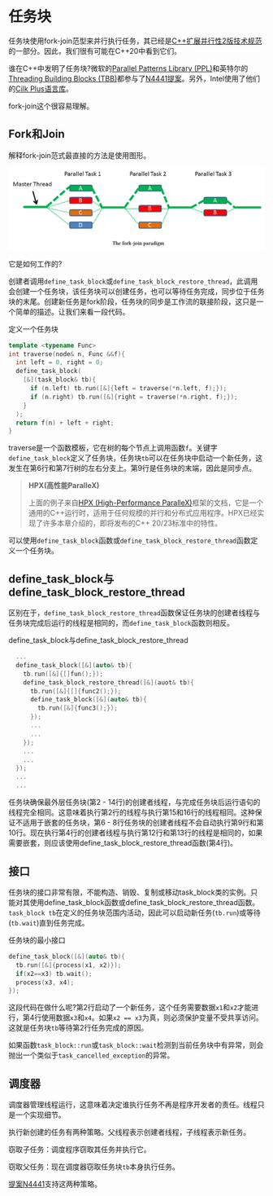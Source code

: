 # 任务块

任务块使用fork-join范型来并行执行任务，其已经是[C++扩展并行性2版技术规范](http://www.open-std.org/jtc1/sc22/wg21/docs/papers/2018/n4742.html)的一部分。因此，我们很有可能在C++20中看到它们。

谁在C++中发明了任务块?微软的[Parallel Patterns Library (PPL)](https://en.wikipedia.org/wiki/Parallel_Patterns_Library)和英特尔的[Threading Building Blocks (TBB)](https://en.wikipedia.org/wiki/Threading_Building_Blocks)都参与了[N4441提案](http://www.open-std.org/jtc1/sc22/wg21/docs/papers/2015/n4411.pdf)。另外，Intel使用了他们的[Cilk Plus语言库](https://en.wikipedia.org/wiki/Cilk)。

fork-join这个很容易理解。

## Fork和Join

解释fork-join范式最直接的方法是使用图形。

![](../../../images/detail/The-Future-CPP-20-23/12.png)

它是如何工作的?

创建者调用`define_task_block`或`define_task_block_restore_thread`，此调用会创建一个任务块，该任务块可以创建任务，也可以等待任务完成，同步位于任务块的末尾。创建新任务是fork阶段，任务块的同步是工作流的联接阶段，这只是一个简单的描述。让我们来看一段代码。

定义一个任务块

```c++
template <typename Func>
int traverse(node& n, Func &&f){
  int left = 0, right = 0;
  define_task_block(
  	[&](task_block& tb){
      if (n.left) tb.run([&]{left = traverse(*n.left, f);});
      if (n.right) tb.run([&]{right = traverse(*n.right, f);});
    }
  );
  return f(n) + left + right;
}
```

traverse是一个函数模板，它在树的每个节点上调用函数`f`。关键字`define_task_block`定义了任务块，任务块`tb`可以在任务块中启动一个新任务，这发生在第6行和第7行树的左右分支上。第9行是任务块的末端，因此是同步点。

> **HPX(高性能ParalleX)**
>
> 上面的例子来自[HPX (High-Performance ParalleX)](http://stellar.cct.lsu.edu/projects/hpx/)框架的文档，它是一个通用的C++运行时，适用于任何规模的并行和分布式应用程序。HPX已经实现了许多本章介绍的，即将发布的C++ 20/23标准中的特性。

可以使用`define_task_block`函数或`define_task_block_restore_thread`函数定义一个任务块。

## define_task_block与define_task_block_restore_thread

区别在于，`define_task_block_restore_thread`函数保证任务块的创建者线程与任务块完成后运行的线程是相同的，而`define_task_block`函数则相反。

define_task_block与define_task_block_restore_thread

```c++
  ...
  define_task_block([&](auto& tb){
    tb.run([&]{[]fun();});
    define_task_block_restore_thread([&](auot& tb){
      tb.run([&]{[]{func2();}); 
      define_task_block([&](auto& tb){
        tb.run([&]{func3();});
      });
      ...
      ...
    });
    ...
    ...
  });
  ...
  ...
```

任务块确保最外层任务块(第2 - 14行)的创建者线程，与完成任务块后运行语句的线程完全相同。这意味着执行第2行的线程与执行第15和16行的线程相同。这种保证不适用于嵌套的任务块，第6 - 8行任务块的创建者线程不会自动执行第9行和第10行。现在执行第4行的创建者线程与执行第12行和第13行的线程是相同的，如果需要嵌套，则应该使用define_task_block_restore_thread函数(第4行)。

## 接口

任务块的接口非常有限，不能构造、销毁、复制或移动task_block类的实例。只能对其使用define_task_block函数或define_task_block_restore_thread函数。`task_block tb`在定义的任务块范围内活动，因此可以启动新任务(`tb.run`)或等待(`tb.wait`)直到任务完成。

任务块的最小接口

```c++
define_task_block([&](auto& tb){
  tb.run([&]{process(x1, x2)});
  if(x2==x3) tb.wait();
  process(x3, x4);
});
```

这段代码在做什么呢?第2行启动了一个新任务，这个任务需要数据`x1`和`x2`才能进行，第4行使用数据`x3`和`x4`。如果`x2 == x3`为真，则必须保护变量不受共享访问。这就是任务块`tb`等待第2行任务完成的原因。

如果函数`task_block::run`或`task_block::wait`检测到当前任务块中有异常，则会抛出一个类似于`task_cancelled_exception`的异常。

## 调度器

调度器管理线程运行，这意味着决定谁执行任务不再是程序开发者的责任。线程只是一个实现细节。

执行新创建的任务有两种策略。父线程表示创建者线程，子线程表示新任务。

窃取子任务：调度程序窃取其任务并执行它。

窃取父任务：现在调度器窃取任务块`tb`本身执行任务。

[提案N4441](http://www.open-std.org/jtc1/sc22/wg21/docs/papers/2015/n4411.pdf)支持这两种策略。

